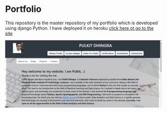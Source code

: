 # Portfolio
This repository is the master repository of my portfolio which is developed using django Python. I have deployed it on heroku  <a href="https://django-portf.herokuapp.com/">click here ot go to the site</a>

![Portfolio](/git_img/img1.jpg)
